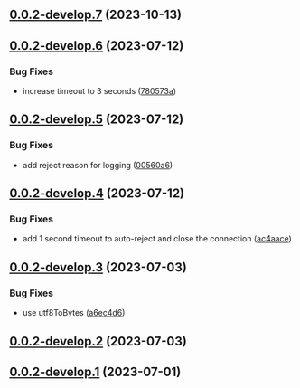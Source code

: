 ## [0.0.2-develop.7](https://git.lumeweb.com/LumeWeb/peer-discovery-irc/compare/v0.0.2-develop.6...v0.0.2-develop.7) (2023-10-13)

## [0.0.2-develop.6](https://git.lumeweb.com/LumeWeb/peer-discovery-irc/compare/v0.0.2-develop.5...v0.0.2-develop.6) (2023-07-12)


### Bug Fixes

* increase timeout to 3 seconds ([780573a](https://git.lumeweb.com/LumeWeb/peer-discovery-irc/commit/780573aa7d025590dfc8dbedf9aa380d4888bc8a))

## [0.0.2-develop.5](https://git.lumeweb.com/LumeWeb/peer-discovery-irc/compare/v0.0.2-develop.4...v0.0.2-develop.5) (2023-07-12)


### Bug Fixes

* add reject reason for logging ([00560a6](https://git.lumeweb.com/LumeWeb/peer-discovery-irc/commit/00560a64a7fc6ee280fc8496c96a74a6d272a730))

## [0.0.2-develop.4](https://git.lumeweb.com/LumeWeb/peer-discovery-irc/compare/v0.0.2-develop.3...v0.0.2-develop.4) (2023-07-12)


### Bug Fixes

* add 1 second timeout to auto-reject and close the connection ([ac4aace](https://git.lumeweb.com/LumeWeb/peer-discovery-irc/commit/ac4aaceb73f434a5b832c597973c9cba1c4cc1cd))

## [0.0.2-develop.3](https://git.lumeweb.com/LumeWeb/peer-discovery-irc/compare/v0.0.2-develop.2...v0.0.2-develop.3) (2023-07-03)


### Bug Fixes

* use utf8ToBytes ([a6ec4d6](https://git.lumeweb.com/LumeWeb/peer-discovery-irc/commit/a6ec4d6bedb660c80b2cfd13cddf71e913f4347e))

## [0.0.2-develop.2](https://git.lumeweb.com/LumeWeb/peer-discovery-irc/compare/v0.0.2-develop.1...v0.0.2-develop.2) (2023-07-03)

## [0.0.2-develop.1](https://git.lumeweb.com/LumeWeb/peer-discovery-irc/compare/v0.0.1...v0.0.2-develop.1) (2023-07-01)
